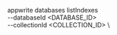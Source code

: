 appwrite databases listIndexes \
        --databaseId <DATABASE_ID> \
        --collectionId <COLLECTION_ID> \

